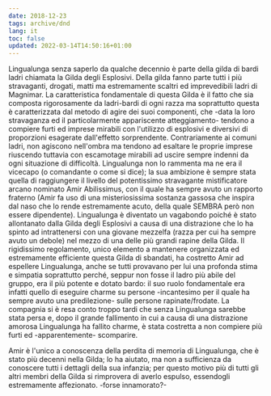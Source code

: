 ```yaml
---
date: 2018-12-23
tags: archive/dnd
lang: it
toc: false
updated: 2022-03-14T14:50:16+01:00
---
```

Lingualunga senza saperlo da qualche decennio è parte della gilda di bardi ladri chiamata la Gilda degli Esplosivi. Della gilda fanno parte tutti i più stravaganti, drogati, matti ma estremamente scaltri ed imprevedibili ladri di Magnimar. La caratteristica fondamentale di questa Gilda è il fatto che sia composta rigorosamente da ladri-bardi di ogni razza ma soprattutto questa è caratterizzata dal metodo di agire dei suoi componenti, che -data la loro stravaganza ed il particolarmente appariscente atteggiamento- tendono a compiere furti ed imprese mirabili con l'utilizzo di esplosivi e diversivi di proporzioni esagerate dall'effetto sorprendente. Contrariamente ai comuni ladri, non agiscono nell'ombra ma tendono ad esaltare le proprie imprese riuscendo tuttavia con escamotage mirabili ad uscire sempre indenni da ogni situazione di difficoltà. Lingualunga non lo rammenta ma ne era il vicecapo (o comandante o come si dice); la sua ambizione è sempre stata quella di raggiungere il livello del potentissimo stravagante mistificatore arcano nominato Amir Abilissimus, con il quale ha sempre avuto un rapporto fraterno (Amir fa uso di una misteriosissima sostanza gassosa che inspira dal naso che lo rende estremamente acuto, della quale SEMBRA però non essere dipendente). Lingualunga è diventato un vagabondo poiché è stato allontanato dalla Gilda degli Esplosivi a causa di una distrazione che lo ha spinto ad intrattenersi con una giovane mezzelfa (razza per cui ha sempre avuto un debole) nel mezzo di una delle più grandi rapine della Gilda. Il rigidissimo regolamento, unico elemento a mantenere organizzata ed estremamente efficiente questa Gilda di sbandati, ha costretto Amir ad espellere Lingualunga, anche se tutti provavano per lui una profonda stima e simpatia soprattutto perché, seppur non fosse il ladro più abile del gruppo, era il più potente e dotato bardo: il suo ruolo fondamentale era infatti quello di eseguire charme su persone -incantesimo per il quale ha sempre avuto una predilezione- sulle persone rapinate/frodate. La compagnia si è resa conto troppo tardi che senza Lingualunga sarebbe stata persa e, dopo il grande fallimento in cui a causa di una distrazione amorosa Lingualunga ha fallito charme, è stata costretta a non compiere più furti ed -apparentemente- scomparire.

Amir è l'unico a conoscenza della perdita di memoria di Lingualunga, che è stato più decenni nella Gilda; lo ha aiutato, ma non a sufficienza da conoscere tutti i dettagli della sua infanzia; per questo motivo più di tutti gli altri membri della Gilda si rimprovera di averlo espulso, essendogli estremamente affezionato. -forse innamorato?-
